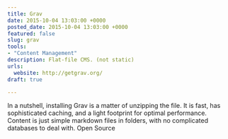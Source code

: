 ```yaml
---
title: Grav
date: 2015-10-04 13:03:00 +0000
posted_date: 2015-10-04 13:03:00 +0000
featured: false
slug: grav
tools:
- "Content Management"
description: Flat-file CMS. (not static)
urls:
  website: http://getgrav.org/
draft: true

---
```

In a nutshell, installing Grav is a matter of unzipping the file. It is fast, has sophisticated caching, and a light footprint for optimal performance. Content is just simple markdown files in folders, with no complicated databases to deal with. Open Source
